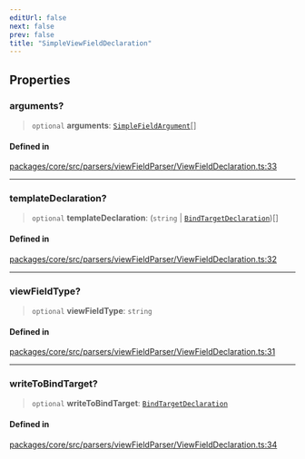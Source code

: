 ```yaml
---
editUrl: false
next: false
prev: false
title: "SimpleViewFieldDeclaration"
---
```


## Properties

### arguments?

> `optional` **arguments**: [`SimpleFieldArgument`](/obsidian-meta-bind-plugin-docs/api/interfaces/simplefieldargument/)[]

#### Defined in

[packages/core/src/parsers/viewFieldParser/ViewFieldDeclaration.ts:33](https://github.com/mProjectsCode/obsidian-meta-bind-plugin/blob/46993a4bea44fea6720d8d001cc5324f264501f1/packages/core/src/parsers/viewFieldParser/ViewFieldDeclaration.ts#L33)

***

### templateDeclaration?

> `optional` **templateDeclaration**: (`string` \| [`BindTargetDeclaration`](/obsidian-meta-bind-plugin-docs/api/interfaces/bindtargetdeclaration/))[]

#### Defined in

[packages/core/src/parsers/viewFieldParser/ViewFieldDeclaration.ts:32](https://github.com/mProjectsCode/obsidian-meta-bind-plugin/blob/46993a4bea44fea6720d8d001cc5324f264501f1/packages/core/src/parsers/viewFieldParser/ViewFieldDeclaration.ts#L32)

***

### viewFieldType?

> `optional` **viewFieldType**: `string`

#### Defined in

[packages/core/src/parsers/viewFieldParser/ViewFieldDeclaration.ts:31](https://github.com/mProjectsCode/obsidian-meta-bind-plugin/blob/46993a4bea44fea6720d8d001cc5324f264501f1/packages/core/src/parsers/viewFieldParser/ViewFieldDeclaration.ts#L31)

***

### writeToBindTarget?

> `optional` **writeToBindTarget**: [`BindTargetDeclaration`](/obsidian-meta-bind-plugin-docs/api/interfaces/bindtargetdeclaration/)

#### Defined in

[packages/core/src/parsers/viewFieldParser/ViewFieldDeclaration.ts:34](https://github.com/mProjectsCode/obsidian-meta-bind-plugin/blob/46993a4bea44fea6720d8d001cc5324f264501f1/packages/core/src/parsers/viewFieldParser/ViewFieldDeclaration.ts#L34)
